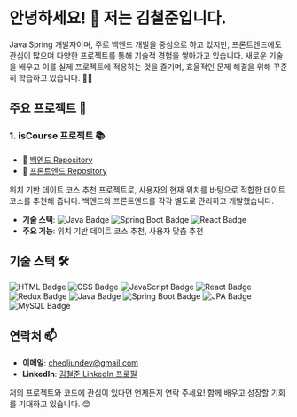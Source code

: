 # 안녕하세요! 👋 저는 김철준입니다.

Java Spring 개발자이며, 주로 백엔드 개발을 중심으로 하고 있지만, 프론트엔드에도 관심이 많으며 다양한 프로젝트를 통해 기술적 경험을 쌓아가고 있습니다. 새로운 기술을 배우고 이를 실제 프로젝트에 적용하는 것을 즐기며, 효율적인 문제 해결을 위해 꾸준히 학습하고 있습니다. 👨‍💻

## 주요 프로젝트 🚀

### 1. **isCourse 프로젝트** 📚
- 📂 [백엔드 Repository](https://github.com/cheoljundev/isCourse-backend)
- 📂 [프론트엔드 Repository](https://github.com/cheoljundev/isCourse-frontend)

위치 기반 데이트 코스 추천 프로젝트로, 사용자의 현재 위치를 바탕으로 적합한 데이트 코스를 추천해 줍니다. 백엔드와 프론트엔드를 각각 별도로 관리하고 개발했습니다.

- **기술 스택**: ![Java Badge](https://img.shields.io/badge/java-%23007396.svg?&style=for-the-badge&logo=java&logoColor=white) ![Spring Boot Badge](https://img.shields.io/badge/springboot-%236DB33F.svg?&style=for-the-badge&logo=springboot&logoColor=white) ![React Badge](https://img.shields.io/badge/react-%2361DAFB.svg?&style=for-the-badge&logo=react&logoColor=black)
- **주요 기능**: 위치 기반 데이트 코스 추천, 사용자 맞춤 추천

## 기술 스택 🛠️
![HTML Badge](https://img.shields.io/badge/html-%23E34F26.svg?&style=for-the-badge&logo=html5&logoColor=white) ![CSS Badge](https://img.shields.io/badge/css-%231572B6.svg?&style=for-the-badge&logo=css3&logoColor=white) ![JavaScript Badge](https://img.shields.io/badge/javascript-%23F7DF1E.svg?&style=for-the-badge&logo=javascript&logoColor=black) ![React Badge](https://img.shields.io/badge/react-%2361DAFB.svg?&style=for-the-badge&logo=react&logoColor=black) ![Redux Badge](https://img.shields.io/badge/redux-%23764ABC.svg?&style=for-the-badge&logo=redux&logoColor=white) ![Java Badge](https://img.shields.io/badge/java-%23007396.svg?&style=for-the-badge&logo=java&logoColor=white) ![Spring Boot Badge](https://img.shields.io/badge/springboot-%236DB33F.svg?&style=for-the-badge&logo=springboot&logoColor=white) ![JPA Badge](https://img.shields.io/badge/jpa-%23556677.svg?&style=for-the-badge&logo=hibernate&logoColor=white) ![MySQL Badge](https://img.shields.io/badge/mysql-%234479A1.svg?&style=for-the-badge&logo=mysql&logoColor=white)

## 연락처 📫
- **이메일**: cheoljundev@gmail.com
- **LinkedIn**: [김철준 LinkedIn 프로필](https://www.linkedin.com/in/%EC%B2%A0%EC%A4%80-%EA%B9%80-4aa017240/)

저의 프로젝트와 코드에 관심이 있다면 언제든지 연락 주세요! 함께 배우고 성장할 기회를 기대하고 있습니다. 😊
